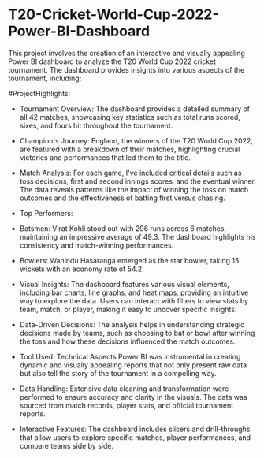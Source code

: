 # T20-Cricket-World-Cup-2022-Power-BI-Dashboard
This project involves the creation of an interactive and visually appealing Power BI dashboard to analyze the T20 World Cup 2022 cricket tournament. The dashboard provides insights into various aspects of the tournament, including:

#ProjectHighlights:
- Tournament Overview: The dashboard provides a detailed summary of all 42 matches, showcasing key statistics such as total runs scored, sixes, and fours hit throughout the tournament.
 
- Champion's Journey: England, the winners of the T20 World Cup 2022, are featured with a breakdown of their matches, highlighting crucial victories and performances that led them to the title.

- Match Analysis: For each game, I've included critical details such as toss decisions, first and second innings scores, and the eventual winner. The data reveals patterns like the impact of winning the toss on match outcomes and the effectiveness of batting first versus chasing.

- Top Performers:
 - Batsmen: Virat Kohli stood out with 296 runs across 6 matches, maintaining an impressive average of 49.3. The dashboard highlights his consistency and match-winning performances.

 - Bowlers: Wanindu Hasaranga emerged as the star bowler, taking 15 wickets with an economy rate of 54.2. 

- Visual Insights: The dashboard features various visual elements, including bar charts, line graphs, and heat maps, providing an intuitive way to explore the data. Users can interact with filters to view stats by team, match, or player, making it easy to uncover specific insights.

- Data-Driven Decisions: The analysis helps in understanding strategic decisions made by teams, such as choosing to bat or bowl after winning the toss and how these decisions influenced the match outcomes. 
- Tool Used: 
Technical Aspects
Power BI was instrumental in creating dynamic and visually appealing reports that not only present raw data but also tell the story of the tournament in a compelling way.
- Data Handling: Extensive data cleaning and transformation were performed to ensure accuracy and clarity in the visuals. The data was sourced from match records, player stats, and official tournament reports.
- Interactive Features: The dashboard includes slicers and drill-throughs that allow users to explore specific matches, player performances, and compare teams side by side.
